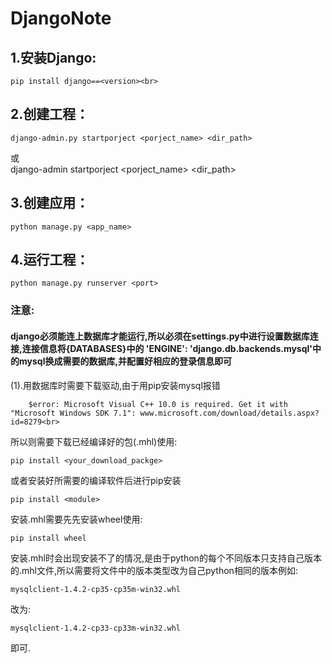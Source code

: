 # DjangoNote
## 1.安装Django:<br>
    pip install django==<version><br>
## 2.创建工程：<br>
    django-admin.py startporject <porject_name> <dir_path>
   或<br>
    django-admin startporject <porject_name> <dir_path>
## 3.创建应用：<br>
    python manage.py <app_name>
## 4.运行工程：<br>
    python manage.py runserver <port>

### 注意:
#### django必须能连上数据库才能运行,所以必须在settings.py中进行设置数据库连接,连接信息将{DATABASES}中的 'ENGINE': 'django.db.backends.mysql'中的mysql换成需要的数据库,并配置好相应的登录信息即可<br>
(1).用数据库时需要下载驱动,由于用pip安装mysql报错<br>

        $error: Microsoft Visual C++ 10.0 is required. Get it with "Microsoft Windows SDK 7.1": www.microsoft.com/download/details.aspx?id=8279<br>
        
   所以则需要下载已经编译好的包(.mhl)使用:<br>
    
    pip install <your_download_packge>
   或者安装好所需要的编译软件后进行pip安装<br>
   
    pip install <module>
   安装.mhl需要先先安装wheel使用:
   
    pip install wheel
    
   安装.mhl时会出现安装不了的情况,是由于python的每个不同版本只支持自己版本的.mhl文件,所以需要将文件中的版本类型改为自己python相同的版本例如:
            
    mysqlclient-1.4.2-cp35-cp35m-win32.whl
   改为:
   
    mysqlclient-1.4.2-cp33-cp33m-win32.whl
   即可.
